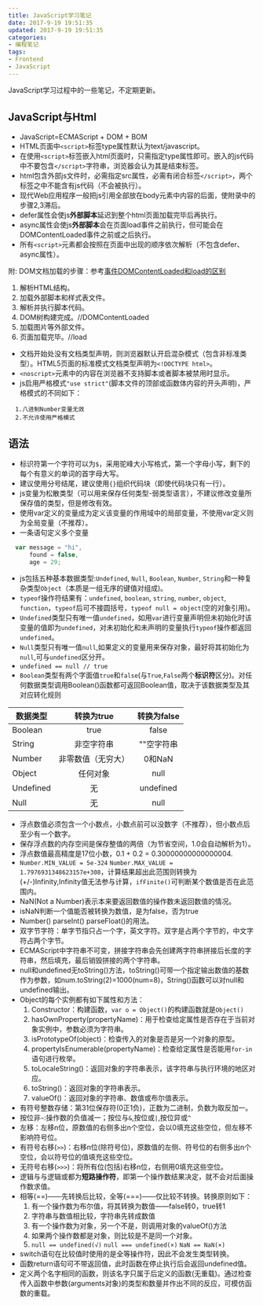 ```yaml
---
title: JavaScript学习笔记
date: 2017-9-19 19:51:35
updated: 2017-9-19 19:51:35
categories:
- 编程笔记
tags:
- Frontend
- JavaScript
---
```


JavaScript学习过程中的一些笔记，不定期更新。

<!-- more -->

## JavaScript与Html
- JavaScript=ECMAScript + DOM + BOM  
- HTML页面中`<script>`标签type属性默认为text/javascript。
- 在使用`<script>`标签嵌入html页面时，只需指定type属性即可。嵌入的js代码中不要包含`</script>`字符串，浏览器会认为其是结束标签。
- html包含外部js文件时，必需指定src属性，必需有闭合标签`</script>`，两个标签之中不能含有js代码（不会被执行）。
- 现代Web应用程序一般把js引用全部放在body元素中内容的后面，使附录中的步骤2,3滞后。
- defer属性会使js**外部脚本**延迟到整个html页面加载完毕后再执行。
- async属性会使js**外部脚本**会在页面load事件之前执行，但可能会在DOMContentLoaded事件之前或之后执行。
- 所有`<script>`元素都会按照在页面中出现的顺序依次解析（不包含defer、async属性）。

附: DOM文档加载的步骤：参考[事件DOMContentLoaded和load的区别](http://www.cnblogs.com/caizhenbo/p/6679478.html)
  1. 解析HTML结构。
  2. 加载外部脚本和样式表文件。
  3. 解析并执行脚本代码。
  4. DOM树构建完成。//DOMContentLoaded
  5. 加载图片等外部文件。
  6. 页面加载完毕。//load

- 文档开始处没有文档类型声明，则浏览器默认开启混杂模式（包含非标准类型）。HTML5页面的标准模式文档类型声明为`<!DOCTYPE html>`。
- `<noscript>`元素中的内容在浏览器不支持脚本或者脚本被禁用时显示。
- js启用严格模式`"use strict"`(脚本文件的顶部或函数体内容的开头声明)，严格模式的不同如下：
```
  1.八进制Number变量无效
  2.不允许使用严格模式
```

## 语法
- 标识符第一个字符可以为`$`，采用驼峰大小写格式，第一个字母小写，剩下的每个有意义的单词的首字母大写。
- 建议使用分号结尾，建议使用`{}`组织代码块（即使代码块只有一行）。
- js变量为松散类型（可以用来保存任何类型-弱类型语言），不建议修改变量所保存值的类型，但是修改有效。
- 使用var定义的变量成为定义该变量的作用域中的局部变量，不使用var定义则为全局变量（不推荐）。
- 一条语句定义多个变量
```javascript
  var message = "hi",
      found = false,
      age = 29;
```
- js包括五种基本数据类型:`Undefined`, `Null`, `Boolean`, `Number`, `String`和一种复杂类型`Object`（本质是一组无序的键值对组成)。
- `typeof`操作符结果有：`undefined`, `boolean`, `string`, `number`, `object`, `function`，`typeof`后可不接圆括号，`typeof null = object`(空的对象引用)。
- `Undefined`类型只有唯一值`undefined`，如用`var`进行变量声明但未初始化时该变量的值即为`undefined`，对未初始化和未声明的变量执行`typeof`操作都返回`undefined`。
- `Null`类型只有唯一值`null`,如果定义的变量用来保存对象，最好将其初始化为`null`,可与`undefined`区分开。
- `undefined == null // true`
- `Boolean`类型有两个字面值`true`和`false`(与`True`,`False`两个**标识符**区分)。对任何数据类型调用Boolean()函数都可返回Boolean值，取决于该数据类型及其对应转化规则

| 数据类型 | 转换为true | 转换为false |
| - |:----:|:----:|
| Boolean | true | false |
| String | 非空字符串 | ""空字符串 |
| Number | 非零数值（无穷大） | 0和NaN |
| Object | 任何对象 | null |
| Undefined | 无 | undefined |
| Null | 无 | null |

- 浮点数值必须包含一个小数点，小数点前可以没数字（不推荐），但小数点后至少有一个数字。
- 保存浮点数的内存空间是保存整值的两倍（为节省空间，1.0会自动解析为1）。
- 浮点数值最高精度是17位小数，0.1 + 0.2 = 0.30000000000000004.
- `Number.MIN_VALUE = 5e-324` `Number.MAX_VALUE = 1.7976931348623157e+308`，计算结果超出此范围则转换为(+/-)Infinity,Infinity值无法参与计算，`ifFinite()`可判断某个数值是否在此范围内。
- NaN(Not a Number)表示本来要返回数值的操作数未返回数值的情况。
- isNaN判断一个值能否被转换为数值，是为false，否为true
- Number() parseInt() parseFloat()的用法。
- 双字节字符：单字节指只占一个字，英文字符。双字是占两个字节的，中文字符占两个字节。
- ECMAScript中字符串不可变，拼接字符串会先创建两字符串拼接后长度的字符串，然后填充，最后销毁拼接的两个字符串。
- null和undefined无toString()方法，toString()可带一个指定输出数值的基数作为参数，如num.toString(2)=1000(num=8)，String()函数可以对null和undefined输出。
- Object的每个实例都有如下属性和方法：
  1. Constructor：构建函数，`var o = Object()`的构建函数就是`Object()`
  2. hasOwnProperty(propertyName)：用于检查给定属性是否存在于当前对象实例中，参数必须为字符串。
  3. isPrototypeOf(object)：检查传入的对象是否是另一个对象的原型。
  4. propertyIsEnumerable(propertyName)：检查给定属性是否能用`for-in`语句进行枚举。
  5. toLocaleString()：返回对象的字符串表示，该字符串与执行环境的地区对应。
  6. toString()：返回对象的字符串表示。
  7. valueOf()：返回对象的字符串、数值或布尔值表示。
- 有符号整数存储：第31位保存符(0正1负)，正数为二进制，负数为取反加一。
- 按位非`~`:操作数的负值减一；按位与`&`,按位或`|`,按位异或`^`
- 左移：左移n位，原数值的右侧多出n个空位，会以0填充这些空位，但左移不影响符号位。
- 有符号右移(`>>`)：右移n位(除符号位)，原数值的左侧、符号位的右侧多出n个空位，会以符号位的值填充这些空位。
- 无符号右移(`>>>`)：将所有位(包括)右移n位，右侧用0填充这些空位。
- 逻辑与与逻辑或都为**短路操作符**，即第一个操作数结果决定，就不会对后面操作数求值。
- 相等(==)——先转换后比较，全等(===)——仅比较不转换。转换原则如下：
  1. 有一个操作数为布尔值，将其转换为数值——false转0，true转1
  2. 字符串与数值相比较，字符串先转成数值
  3. 有一个操作数为对象，另一个不是，则调用对象的valueOf()方法
  4. 如果两个操作数都是对象，则比较是不是同一个对象。
  5. `null == undefined(√)`  `null === undefined(×)`  `NaN == NaN(×)`
- switch语句在比较值时使用的是全等操作符，因此不会发生类型转换。
- 函数return语句可不带返回值，此时函数在停止执行后会返回undefined值。
- 定义两个名字相同的函数，则该名字只属于后定义的函数(无重载)。通过检查传入函数中参数(arguments对象)的类型和数量并作出不同的反应，可模仿函数的重载。
